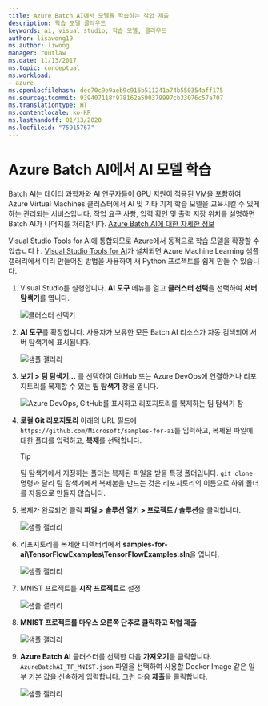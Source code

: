 ```yaml
---
title: Azure Batch AI에서 모델을 학습하는 작업 제출
description: 학습 모델 클라우드
keywords: ai, visual studio, 학습 모델, 클라우드
author: lisawong19
ms.author: liwong
manager: routlaw
ms.date: 11/13/2017
ms.topic: conceptual
ms.workload:
- azure
ms.openlocfilehash: dec70c9e9aeb9c916b511241a74b550354aff175
ms.sourcegitcommit: 939407118f978162a590379997cb33076c57a707
ms.translationtype: HT
ms.contentlocale: ko-KR
ms.lasthandoff: 01/13/2020
ms.locfileid: "75915767"
---
```

# <a name="train-ai-models-in-azure-batch-ai"></a>Azure Batch AI에서 AI 모델 학습

Batch AI는 데이터 과학자와 AI 연구자들이 GPU 지원이 적용된 VM을 포함하여 Azure Virtual Machines 클러스터에서 AI 및 기타 기계 학습 모델을 교육시킬 수 있게 하는 관리되는 서비스입니다. 작업 요구 사항, 입력 확인 및 출력 저장 위치를 설명하면 Batch AI가 나머지를 처리합니다. [Azure Batch AI에 대한 자세한 정보](/azure/batch-ai/overview)

Visual Studio Tools for AI에 통합되므로 Azure에서 동적으로 학습 모델을 확장할 수 있습ㄴ디ㅏ.  [Visual Studio Tools for AI](installation.md)가 설치되면 Azure Machine Learning 샘플 갤러리에서 미리 만들어진 방법을 사용하여 새 Python 프로젝트를 쉽게 만들 수 있습니다.

1. Visual Studio를 실행합니다. **AI 도구** 메뉴를 열고 **클러스터 선택**을 선택하여 **서버 탐색기**를 엽니다.

    ![클러스터 선택기](media/train-model/select-cluster.png)

2. **AI 도구**를 확장합니다. 사용자가 보유한 모든 Batch AI 리소스가 자동 검색되어 서버 탐색기에 표시됩니다.

    ![샘플 갤러리](media/train-model/batchai.png)

3. **보기 > 팀 탐색기...** 를 선택하여 GitHub 또는 Azure DevOps에 연결하거나 리포지토리를 복제할 수 있는 **팀 탐색기** 창을 엽니다.

    ![Azure DevOps, GitHub를 표시하고 리포지토리를 복제하는 팀 탐색기 창](media/train-model/team-explorer-devops.png)

4. **로컬 Git 리포지토리** 아래의 URL 필드에 `https://github.com/Microsoft/samples-for-ai`를 입력하고, 복제된 파일에 대한 폴더를 입력하고, **복제**를 선택합니다.

    > [!Tip]
    > 팀 탐색기에서 지정하는 폴더는 복제된 파일을 받을 특정 폴더입니다. `git clone` 명령과 달리 팀 탐색기에서 복제본을 만드는 것은 리포지토리의 이름으로 하위 폴더를 자동으로 만들지 않습니다.

5. 복제가 완료되면 클릭 **파일 > 솔루션 열기 > 프로젝트 / 솔루션**을 클릭합니다.

    ![샘플 갤러리](media/train-model/open-solution.png)

6. 리포지토리를 복제한 디렉터리에서 **samples-for-ai\TensorFlowExamples\TensorFlowExamples.sln**을 엽니다.

    ![샘플 갤러리](media/train-model/tensorflowexamples.png)

7. MNIST 프로젝트를 **시작 프로젝트**로 설정

    ![샘플 갤러리](media/train-model/mnist-startup.png)

8. <strong>**MNIST 프로젝트**를 마우스 오른쪽 단추로 클릭하고 **작업 제출**</strong>

    ![샘플 갤러리](media/train-model/submit-job.png)
9. **Azure Batch AI** 클러스터를 선택한 다음 **가져오기**를 클릭합니다. `AzureBatchAI_TF_MNIST.json` 파일을 선택하여 사용할 Docker Image 같은 일부 기본 값을 신속하게 입력합니다. 그런 다음 **제출**을 클릭합니다.

    ![샘플 갤러리](media/train-model/submit-batch.png)
